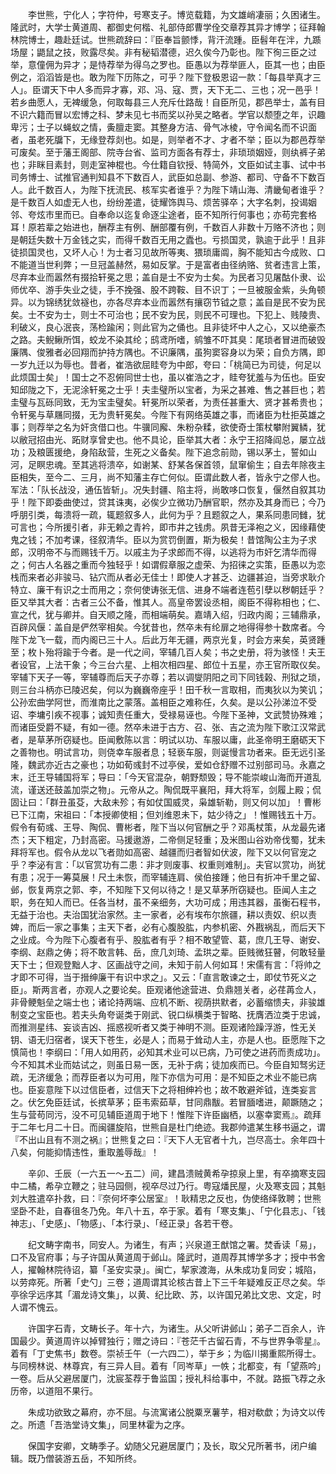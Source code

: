 <!-- { "loadSidebar": true } -->
　　李世熊，宁化人；字符仲，号寒支子。博览载籍，为文雄峭凄丽；久困诸生。隆武时，大学士黄道周、都御史何楷、礼部侍郎曹学佺交章荐其异才博学；征拜翰林院博士，趣赴廷试。世熊疏辞曰：『臣奉旨颤悸，背汗流踵。臣髫年在泮，九踬场屋；鼯鼠之技，败露尽矣。非有秘韬潜德，迟久俟今乃彰也。陛下徇三臣之过举，意僮佣为异才；是恃荐举为得乌之罗也。臣愚以为荐举匪人，臣其一也；由臣例之，滔滔皆是也。敢为陛下历陈之，可乎？陛下登极恩诏一款：「每县举真才三人」。臣谓天下中人多而异才寡，邓、冯、寇、贾，天下无二、三也；况一邑乎！若乡曲愿人，无裨缓急，何取每县三人充斥仕路哉！自臣所见，郡邑举士，盖有目不识六籍而冒以宏博之科、梦未见七书而奖以孙吴之略者。学官以颓堕之年，识趣卑污；士子以蝇蚁之情，夤膻走窦。其整身方洁、骨气冰棱，守令闻名而不识面者，虽老死牖下，无缘登荐剡也。如是，则举者不才、才者不举；臣以为郡邑荐举可废矣。至于藩王阁部、院寺台省、监司方面各有荐士，非琐琐姻娅，则纨裤子弟也；非眯目素封，则走室神棍也。今仕籍自钦授、特简外，文臣如试主事、试中书司务博士、试推官通判知县不下数百人，武臣如总副、参游、都司、守备不下数百人。此千数百人，为陛下抚流民、核军实者谁乎？为陛下靖山海、清畿甸者谁乎？是千数百人如虚无人也，纷纷差遣，徒耀饰舆马、烦苦驿卒；大字名刺，投谒姻邻、夸炫市里而已。自奉命以迄复命逐尘途者，臣不知所行何事也；亦苟完套格耳！原若辈之始进也，酬荐主有例、酬部覆有例，千数百人非数十万赂不济也；则是朝廷失数十万金钱之实，而得千数百无用之蠹也。亏损国灵，孰逾于此乎！且非徒损国灵也，又坏人心！为士者习见故所等夷、猥琐庸阘，胸不能知古今成败、口不能道当世利弊；一旦冠盖赫然，易如反掌。于是富者由径纳赂、贫者违言上策，尽弃本业而嚣然有掇拾轩冕之思；盖自是士不安为士矣。为民者习见屠酤仆隶、讼师优卒、游手失业之徒，手不挽强、股不跨鞍、目不识丁；一旦被服金紫，头角顿异。以为锦绣犹敛襚也，亦各尽弃本业而嚣然有攘窃节钺之意；盖自是民不安为民矣。士不安为士，则士不可治也；民不安为民，则民不可理也。下犯上、贱陵贵、利破义，良心泯丧，荡检踰闲；则此官为之俑也。且非徒坏中人之心，又以绝豪杰之路。夫鲵鳅所饵，蛟龙不染其纶；鸱鸢所嗜，鹓雏不吓其臭：尾琐者冒进而破毁廉隅、俊雅者必回翔而护持方隅也。不识廉隅，虽狗窦容身以为荣；自负方隅，即一岁九迁以为辱也。昔者，崔浩欲屈眭夸为中郎，夸曰：「桃简已为司徒，何足以此烦国士矣」！国士之不忍俯同世士也，虽以崔浩之才，眭夸犹羞与为伍也。臣安知邱陇之下，无泥涂轩冕之士乎！夫圭璧所以宝者，为采之甚难、售之甚巨也；若圭璧与瓦砾同致，无为宝圭璧矣。轩冕所以荣者，为责任甚重大、贤才甚希贵也；令轩冕与草屩同掇，无为贵轩冕矣。今陛下有网络英雄之事，而诸臣为杜拒英雄之事；则荐举之名为奸贪借口也。牛骥同廨、朱粉杂糅，欲使奇士策杖攀附翼鳞，犹以敝冠招由光、跖财享曾史也。他不具论，臣举其大者：永宁王招降阎总，屡立战功；及粮匮援绝，身陷敌营，生死之义备矣。陛下追念前勋，锡以茅土，誓如山河，足瞑忠魂。至其逃将溃卒，如谢某、舒某各保首领，鼠窜偷生；自去年除夜主臣相失，至今二、三月，尚不知藩主存亡何似。臣谓此数人者，皆永宁之僇人也。军法：「队长战没，通伍皆斩」。况失封疆、陷主将，尚敢哆口恢复，偃然自叙其功乎！陛下即委曲使过，贷其诛夷，必俟少立微功乃酬官职，然亦及其身而已；今乃呼朋引类，每溃将一疏，辄题叙多人，此何为乎？且题叙之人，果系同患同雠，犹可言也；今所援引者，非无赖之青衿，即市井之钱虏。夙昔无泽袍之义，因缘藉使鬼之钱；不加考课，径叙清华。臣以为赏罚倒置，斯为极矣！昔馆陶公主为子求郎，汉明帝不与而赐钱千万。以戚主为子求郎而不得，以逃将为市奸乞清华而得之；何古人名器之重而今独轻乎！如谓假章服之虚荣、为招徕之实策，臣愚以为恋栈而来者必非骏马、钻穴而从者必无佳士！即使人才甚乏、边疆甚迫，当旁求耿介特立、廉干有识之士而用之；奈何使诪张无信、进身不端者连苞引孽以秽朝廷乎？臣又举其大者：古者三公不备，惟其人。高皇帝罢设丞相，阁臣不得称相也；仁、宣之代，犹与卿并。自天顺之隆，而相端萌矣。嘉靖入绍，归政内阁；三辅鼎承，百辟风偃：盖自是俨然宰相矣。今犹昔也，然卒未有纶扉之地得得参十数席者。今陛下龙飞一载，而内阁已三十人。后此万年无疆，两京光复，时会方来矣，英贤踵至；枚卜殆将踰于今者。是一代之间，宰辅几百人矣；书之史册，将为骇怪！夫王者设官，上法干象；今三台六星、上相次相四星、郎位十五星，亦王官所取仪矣。宰辅下天子一等，宰辅尊而后天子亦尊；若以调燮阴阳之司下同钱榖、刑狱之琐，则三台斗柄亦已陵迟矣，何以为巍巍帝座乎！田千秋一言取相，而夷狄以为笑讥；公孙宏曲学阿世，而淮南比之蒙落。盖相臣之难称任，久矣。是以公孙涕泣不受诏、李墉引疾不视事；诚知责任重大，受禄易诬也。今陛下圣神，文武赞协殊难；而诸臣受爵不疑，有如一德。然卒未进于古方、召、张、吉之流为陛下歌江汉常武者，是草茅所窃疑也。臣闻敷陈以言：明试以功、车服以庸，此圣帝明王磨砺天下之善物也。明试言功，则侥幸车服者息；轻亵车服，则诞慢言功者来。臣无远引圣隆，魏武亦近古之豪也；功如荀彧封不过亭侯，爱如仓舒赠不过别部司马。永嘉之末，迁王导辅国将军；导曰：「今天官混杂，朝野颓毁；导不能崇峻山海而开道乱流，谨送还鼓盖加崇之物」。元帝从之。陶侃既平襄阳，拜大将军，剑履上殿；侃固让曰：「群丑虽芟，大敌未殄；有如仗国威灵，枭雄斩勒，则又何以加」！曹彬已下江南，宋祖曰：「本授卿使相；但刘维恩未下，姑少待之」！惟赐钱五十万。假令有荀彧、王导、陶侃、曹彬者，陛下当以何官酬之乎？邓禹杖策，从龙最先诸杰；天下粗定，乃封高密。马援遨游，二帝侧足轻重；及米图山谷劝帝伐蜀，犹未拜将军也。假令从龙以飞者勋如高密、越疆而归者智如伏波，陛下又以何官宠之乎？李泌有言：「以官赏功有二患：非才则废事、权重则难制」。夫官以赏功，尚犹有患；况于一筹莫展！尺土未恢，而宰辅连肩、侯伯接踵；他日有折冲千里之留、邺，恢复两京之郭、李，不知陛下又何以待之！是又草茅所窃疑也。臣闻人主之职，务在知人而已。任各当材，虽不亲细务，大功可成；用违其器，虽衡石程书，无益于治也。夫治国犹治家然。主一家者，必有埃布尔旅疆，耕以责奴、织以责婢，而后一家之事集；主天下者，必有心腹股肱，内参机密、外戡祸乱，而后天下之业成。今为陛下心腹者有乎、股肱者有乎？相不敢望管、葛，庶几王导、谢安、李纲、赵鼎之俦；将不敢言韩、岳，庶几刘琦、孟珙之辈。臣贱微狂瞽，何敢轻量天下士；但观登黜人才、区画战守之间，未知于前人何如耳！宋儒有言：「将帅之才即不可得，当于搢绅廉干有识中求之」。又云：「直言敢谏之士，即仗节死义之臣」。斯两言者，亦观人之要论矣。臣观诸他途营进、负鼎翘关者，必荏苒佥人，非骨鲠魁垒之端士也；诸论持两端、应机不断、视荫拱默者，必蓄缩愦夫，非骏雄制变之宝臣也。若夫头角夸诞类于刚武、锐口纵横类于智略、抚膺洒泣类于忠诚，而推测星纬、妄谈吉凶、摇惑视听者又类于神明不测。臣观诸险躁浮游，性无关钥、语无归宿者，误天下苍生，必是人；而易于耸动人主，亦是人也。臣愿陛下之慎简也！李纲曰：「用人如用药，必知其术业可以已病，乃可使之进药而责成功」。今不知其术业而姑试之，则虽日易一医，无补于病；徒加疾而已。今臣自知驽劣迂疏，无济缓急；而荐臣者以为可用，陛下亦信为可用：是不知臣之术业不能已病也。臣妄意陛下以过信臣者，过信天下之将相绅衿也；故不敢避斧钺，连类妄言之。伏乞免臣廷试，长摈草茅；臣韦索茹草，甘同鼎黻。若冒腼嗜进，颠蹶随之；生与营苟同污，没不可见辅臣道周于地下！惟陛下许臣幽栖，以塞幸窦焉』。疏拜于二年七月二十日。而闽疆旋陷，世熊自是杜门绝迹。我郡帅遣某生移书逼之，谓『不出山且有不测之祸』；世熊复之曰：『天下人无官者十九，岂尽高士。余年四十八矣，何能抑情违性，重取羞辱哉』！

　　辛卯、壬辰（一六五一～五二）间，建昌溃贼黄希孕掠泉上里，有卒摘寒支园中二橘，希孕立鞭之；驻马园侧，视卒尽过乃行。粤寇燔民屋，火及寒支园；其魁刘大胜遣卒扑救，曰：『奈何坏李公居室』！耿精忠之反也，伪使络绎敦聘；世熊坚卧不赴，自春徂冬乃免。年八十五，卒于家。着有「寒支集」、「宁化县志」、「钱神志」、「史感」、「物感」、「本行录」、「经正录」各若干卷。

　　纪文畴字南书，同安人。为诸生，有声；兴泉道王猷馆之署。焚香读「易」，口不及官府事；与子许国从黄道周于邺山。隆武时，道周荐其博学多才；授中书舍人，擢翰林院待诏，纂「圣安实录」。闽亡，挈家渡海，从朱成功复同安；城陷，以劳瘁死。所著「史勺」三卷；道周谓其论核古昔上下三千年疑难反正尽之矣。华亭徐孚远序其「湄龙诗文集」，以黄、纪比欧、苏，以许国兄弟比文忠、文定，时人谓不愧云。

　　许国字石青，文畴长子。年十六，为诸生。从父听讲邺山；弟子二百余人，许国最少。黄道周许以掉臂独行；赠之诗曰：『苍茫千古留石青，不与世界争零星』。着有「丁史焦书」数卷。崇祯壬午（一六四二），举于乡；为临川揭重熙所得士。与同榜林说、林尊宾，有三异人目。着有「同岑草」一帙；北都变，有「望燕吟」一卷。后从父避居厦门，沈宸荃荐于鲁监国；授礼科给事中，不就。路振飞荐之永历帝，以道阻不果行。

　　朱成功欲致之幕府，亦不屈。与流寓诸公脱粟烹薯芋，相对欷歔；为诗文以传之。所遗「吾浩堂诗文集」，同里林霍为之序。

　　保国字安卿，文畴季子。幼随父兄避居厦门；及长，取父兄所著书，闭户编辑。既乃僧装游五岳，不知所终。

